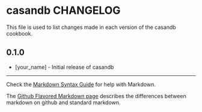 # casandb CHANGELOG

This file is used to list changes made in each version of the casandb cookbook.

## 0.1.0
- [your_name] - Initial release of casandb

- - -
Check the [Markdown Syntax Guide](http://daringfireball.net/projects/markdown/syntax) for help with Markdown.

The [Github Flavored Markdown page](http://github.github.com/github-flavored-markdown/) describes the differences between markdown on github and standard markdown.
